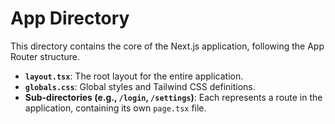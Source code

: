 # App Directory

This directory contains the core of the Next.js application, following the App Router structure.

- **`layout.tsx`**: The root layout for the entire application.
- **`globals.css`**: Global styles and Tailwind CSS definitions.
- **Sub-directories (e.g., `/login`, `/settings`)**: Each represents a route in the application, containing its own `page.tsx` file.
